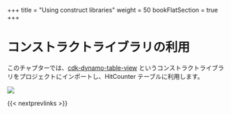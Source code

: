 +++
title = "Using construct libraries"
weight = 50
bookFlatSection = true
+++

# コンストラクトライブラリの利用

このチャプターでは、[cdk-dynamo-table-view](https://search.maven.org/artifact/io.github.cdklabs/cdk-dynamo-table-view/0.2.0/jar) というコンストラクトライブラリをプロジェクトにインポートし、HitCounter テーブルに利用します。

![](/images/table-viewer.png)

{{< nextprevlinks >}}